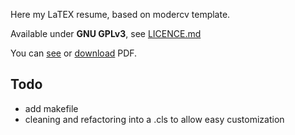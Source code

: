 
Here my LaTEX resume, based on modercv template.

Available under **GNU GPLv3**, see [LICENCE.md](https://github.com/gaelfoppolo/resume/blob/master/LICENCE.md)

You can [see](https://github.com/gaelfoppolo/resume/blob/master/cv_en.pdf) or [download](https://github.com/gaelfoppolo/resume/raw/master/cv_en.pdf) PDF.

## Todo

* add makefile
* cleaning and refactoring into a .cls to allow easy customization